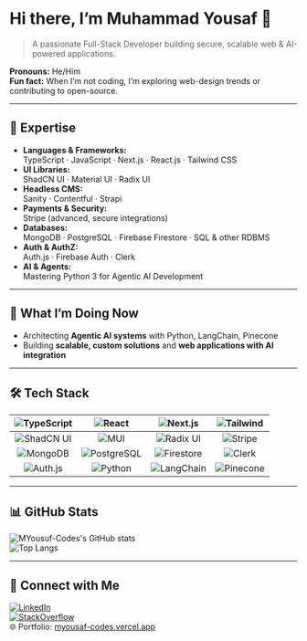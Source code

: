 # Hi there, I’m Muhammad Yousaf 👋

> A passionate Full-Stack Developer building secure, scalable web & AI-powered applications.

**Pronouns:** He/Him  
**Fun fact:** When I’m not coding, I’m exploring web-design trends or contributing to open-source.

---

## 🌟 Expertise

- **Languages & Frameworks:**  
  TypeScript · JavaScript · Next.js · React.js · Tailwind CSS  
- **UI Libraries:**  
  ShadCN UI · Material UI · Radix UI  
- **Headless CMS:**  
  Sanity · Contentful · Strapi  
- **Payments & Security:**  
  Stripe (advanced, secure integrations)  
- **Databases:**  
  MongoDB · PostgreSQL · Firebase Firestore · SQL & other RDBMS  
- **Auth & AuthZ:**  
  Auth.js · Firebase Auth · Clerk  
- **AI & Agents:**  
  Mastering Python 3 for Agentic AI Development

---

## 🚀 What I’m Doing Now

- Architecting **Agentic AI systems** with Python, LangChain, Pinecone  
- Building **scalable, custom solutions** and **web applications with AI integration**

---

## 🛠️ Tech Stack

| ![TypeScript](https://img.shields.io/badge/TypeScript-3178C6?logo=typescript&style=flat-square) | ![React](https://img.shields.io/badge/React-61DAFB?logo=react&style=flat-square) | ![Next.js](https://img.shields.io/badge/Next.js-000000?logo=next.js&style=flat-square) | ![Tailwind](https://img.shields.io/badge/Tailwind_CSS-38B2AC?logo=tailwind-css&style=flat-square) |
|:---:|:---:|:---:|:---:|
| ![ShadCN UI](https://img.shields.io/badge/ShadCN_UI-000000?style=flat-square) | ![MUI](https://img.shields.io/badge/MUI-007FFF?logo=mui&style=flat-square) | ![Radix UI](https://img.shields.io/badge/Radix_UI-FF4785?style=flat-square) | ![Stripe](https://img.shields.io/badge/Stripe-635BFF?logo=stripe&style=flat-square) |
| ![MongoDB](https://img.shields.io/badge/MongoDB-47A248?logo=mongodb&style=flat-square) | ![PostgreSQL](https://img.shields.io/badge/PostgreSQL-336791?logo=postgresql&style=flat-square) | ![Firestore](https://img.shields.io/badge/Firestore-F16224?logo=google-cloud&style=flat-square) | ![Clerk](https://img.shields.io/badge/Clerk-000000?style=flat-square) |
| ![Auth.js](https://img.shields.io/badge/Auth.js-000000?style=flat-square) | ![Python](https://img.shields.io/badge/Python-3776AB?logo=python&style=flat-square) | ![LangChain](https://img.shields.io/badge/LangChain-FF9900?style=flat-square) | ![Pinecone](https://img.shields.io/badge/Pinecone-754FFF?style=flat-square) |

---

## 📊 GitHub Stats

![MYousuf-Codes's GitHub stats](https://github-readme-stats.vercel.app/api?username=MYousuf-Codes&show_icons=true&theme=radical)  
![Top Langs](https://github-readme-stats.vercel.app/api/top-langs/?username=MYousuf-Codes&layout=compact&theme=radical)

---

## 🔗 Connect with Me

[![LinkedIn](https://img.shields.io/badge/-LinkedIn-0A66C2?style=flat-square&logo=linkedin&logoColor=white)](https://www.linkedin.com/in/myousuf-codes)  
[![StackOverflow](https://img.shields.io/badge/-StackOverflow-FE7A16?style=flat-square&logo=stackoverflow&logoColor=white)](https://stackoverflow.com/users/YOUR_USER_ID)  
🌐 Portfolio: [myousaf-codes.vercel.app](https://myousaf-codes.vercel.app)
